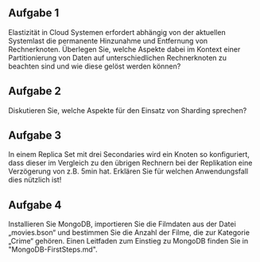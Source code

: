 <h2>Aufgabe 1</h2>

<p>Elastizität in Cloud Systemen erfordert abhängig von der aktuellen Systemlast die permanente Hinzunahme und Entfernung von Rechnerknoten. Überlegen Sie, welche Aspekte dabei im Kontext einer Partitionierung von Daten auf unterschiedlichen Rechnerknoten zu beachten sind und wie diese gelöst werden können?</p>

<h2>Aufgabe 2</h2>

<p>Diskutieren Sie, welche Aspekte für den Einsatz von Sharding sprechen?</p>

<h2>Aufgabe 3</h2>

<p>In einem Replica Set mit drei Secondaries wird ein Knoten so konfiguriert, dass dieser im Vergleich zu den übrigen Rechnern bei der Replikation eine Verzögerung von z.B. 5min hat. Erklären Sie für welchen Anwendungsfall dies nützlich ist!</p>

<h2>Aufgabe 4</h2>

Installieren Sie MongoDB, importieren Sie die Filmdaten aus der Datei „movies.bson“ und bestimmen Sie die Anzahl der Filme, die zur Kategorie „Crime“ gehören. Einen Leitfaden zum Einstieg zu MongoDB finden Sie in "MongoDB-FirstSteps.md".
